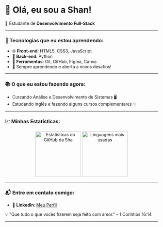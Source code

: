 # 👋 Olá, eu sou a Shan!

🎯 Estudante de **Desenvolvimento Full-Stack**

---

### 🚀 Tecnologias que eu estou aprendendo:
- 🌐 **Front-end**: HTML5, CSS3, JavaScript
- 💾 **Back-end**: Python
- 📱 **Ferramentas**: Git, GitHub, Figma, Canva
- 🌱 Sempre aprendendo e aberta a novos desafios!

---

### 📚 O que eu estou fazendo agora:
- Cursando Análise e Desenvolvimento de Sistemas 🖥️
- Estudando inglês e fazendo alguns cursos complementares ✨

---

### 📈 Minhas Estatísticas:

<div align="center">
  <img src="https://github-readme-stats.vercel.app/api?username=shanakellyy&show_icons=true&title_color=556b2f&text_color=4f4f4f&icon_color=6b8e23&bg_color=ffffff" alt="Estatísticas do GitHub da Sha" height="150px"/>
  <img src="https://github-readme-stats.vercel.app/api/top-langs/?username=shanakellyy&layout=compact&title_color=556b2f&text_color=4f4f4f&bg_color=ffffff" alt="Linguagens mais usadas" height="150px"/>
</div>

---

### 📬 Entre em contato comigo:

- 💬 **LinkedIn**: [Meu Perfil](https://linkedin.com/in/shanakellydelima)

💡 "Que tudo o que vocês fizerem seja feito com amor." – 1 Coríntios 16:14

---

